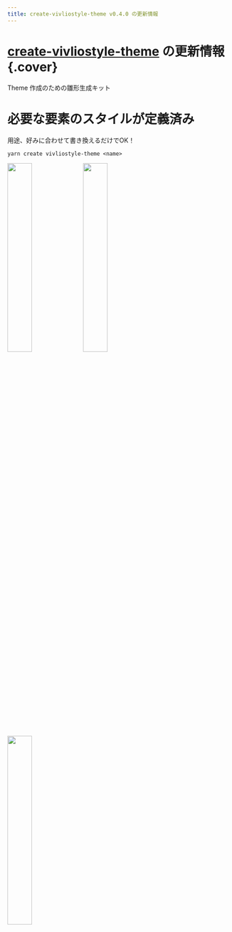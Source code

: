 ```yaml
---
title: create-vivliostyle-theme v0.4.0 の更新情報
---
```


# [create-vivliostyle-theme](https://github.com/vivliostyle/themes/tree/master/packages/create-vivliostyle-theme) の更新情報 {.cover}

Theme 作成のための雛形生成キット

# 必要な要素のスタイルが定義済み

用途、好みに合わせて書き換えるだけでOK！

`yarn create vivliostyle-theme <name>`

<div class="center">

<img src="https://user-images.githubusercontent.com/7820884/140632481-01a3fed7-e96b-4fd5-8a5e-b428f9fabb61.png" alt="" width="33%">
<img src="https://user-images.githubusercontent.com/7820884/140632483-d8f76649-cd85-4c85-86a9-3e6ea72eb3eb.png" alt="" width="33%">
<img src="https://user-images.githubusercontent.com/7820884/140632486-b03f7731-85cd-457b-9caa-221ea1faeba1.png" alt="" width="33%">

</div>
